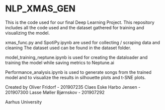 # NLP_XMAS_GEN

This is the code used for our final Deep Learning Project. 
This repository includes all the code used and the dataset gathered for training and visualizing the model. 

xmas_func.py and SpotiPy.ipynb are used for collecting / scraping data and cleaning
The dataset used can be found in the dataset folder.

model_training_neptune.ipynb is used for creating the dataloader and training the model while saving metrics to Neptune.ai

Performance_analysis.ipynb is used to generate songs from the trained model and to visualize the results in silhouette plots and t-SNE plots. 

Created by
Oliver Fridorf - 201907235
Claes Eske Harbo Jensen - 201907300
Lasse Møller Bjørnskov - 201907292

Aarhus University
